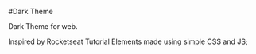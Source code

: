 #Dark Theme

Dark Theme for web.

Inspired by Rocketseat Tutorial
Elements made using simple CSS and JS; 